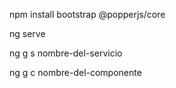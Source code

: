 npm install bootstrap @popperjs/core

ng serve

ng g s nombre-del-servicio

ng g c nombre-del-componente
